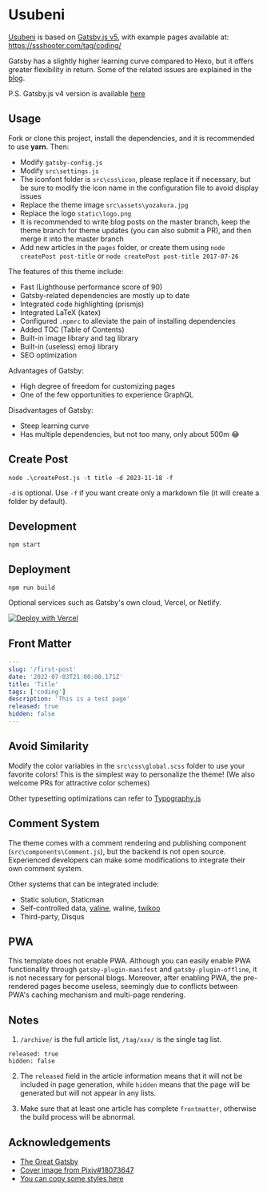 # Usubeni

[Usubeni](https://github.com/ssshooter/gatsby-theme-usubeni) is based on [Gatsby.js v5](https://www.gatsbyjs.com/), with example pages available at: https://ssshooter.com/tag/coding/

Gatsby has a slightly higher learning curve compared to Hexo, but it offers greater flexibility in return. Some of the related issues are explained in the [blog](https://ssshooter.com/tag/gatsby/).

P.S. Gatsby.js v4 version is available [here](https://github.com/ssshooter/gatsby-theme-usubeni/tree/V4)

## Usage

Fork or clone this project, install the dependencies, and it is recommended to use **yarn**. Then:

- Modify `gatsby-config.js`
- Modify `src\settings.js`
- The iconfont folder is `src\css\icon`, please replace it if necessary, but be sure to modify the icon name in the configuration file to avoid display issues
- Replace the theme image `src\assets\yozakura.jpg`
- Replace the logo `static\logo.png`
- It is recommended to write blog posts on the master branch, keep the theme branch for theme updates (you can also submit a PR), and then merge it into the master branch
- Add new articles in the `pages` folder, or create them using `node createPost post-title` or `node createPost post-title 2017-07-26`

The features of this theme include:

- Fast (Lighthouse performance score of 90)
- Gatsby-related dependencies are mostly up to date
- Integrated code highlighting (prismjs)
- Integrated LaTeX (katex)
- Configured `.npmrc` to alleviate the pain of installing dependencies
- Added TOC (Table of Contents)
- Built-in image library and tag library
- Built-in (useless) emoji library
- SEO optimization

Advantages of Gatsby:

- High degree of freedom for customizing pages
- One of the few opportunities to experience GraphQL

Disadvantages of Gatsby:

- Steep learning curve
- Has multiple dependencies, but not too many, only about 500m 😂

## Create Post

```
node .\createPost.js -t title -d 2023-11-18 -f
```

`-d` is optional. Use `-f` if you want create only a markdown file (it will create a folder by default).

## Development

```
npm start
```

## Deployment

```
npm run build
```

Optional services such as Gatsby's own cloud, Vercel, or Netlify.

[![Deploy with Vercel](https://vercel.com/button)](https://vercel.com/new/clone?repository-url=https%3A%2F%2Fgithub.com%2Fssshooter%2Fgatsby-theme-usubeni.git&demo-title=Usubeni%20Fantasy&demo-description=Gatsby%20Theme%20For%20Blog&demo-url=gatsby-theme-usubeni.vercel.app)

## Front Matter

```yaml
---
slug: '/first-post'
date: '2022-07-03T21:00:00.171Z'
title: 'Title'
tags: ['coding']
description: 'This is a test page'
released: true
hidden: false
---
```

## Avoid Similarity

Modify the color variables in the `src\css\global.scss` folder to use your favorite colors! This is the simplest way to personalize the theme! (We also welcome PRs for attractive color schemes)

Other typesetting optimizations can refer to [Typography.js](https://github.com/kyleamathews/typography.js/)

## Comment System

The theme comes with a comment rendering and publishing component (`src\components\Comment.js`), but the backend is not open source. Experienced developers can make some modifications to integrate their own comment system.

Other systems that can be integrated include:

- Static solution, Staticman
- Self-controlled data, [valine](https://valine.js.org/), waline, [twikoo](https://github.com/imaegoo/twikoo)
- Third-party, Disqus

## PWA

This template does not enable PWA. Although you can easily enable PWA functionality through `gatsby-plugin-manifest` and `gatsby-plugin-offline`, it is not necessary for personal blogs. Moreover, after enabling PWA, the pre-rendered pages become useless, seemingly due to conflicts between PWA's caching mechanism and multi-page rendering.

## Notes

1. `/archive/` is the full article list, `/tag/xxx/` is the single tag list.

```
released: true
hidden: false
```

2. The `released` field in the article information means that it will not be included in page generation, while `hidden` means that the page will be generated but will not appear in any lists.

3. Make sure that at least one article has complete `frontmatter`, otherwise the build process will be abnormal.

## Acknowledgements

- [The Great Gatsby](https://www.gatsbyjs.com/)
- [Cover image from Pixiv#18073647](https://www.pixiv.net/member_illust.php?mode=medium&illust_id=18073647)
- [You can copy some styles here](https://saruwakakun.com/html-css/reference/css-sample#section1)
